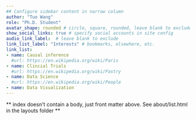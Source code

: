 ```yaml
---
## Configure sidebar content in narrow column
author: "Tuo Wang"
role: "Ph.D. Student"
avatar_shape: rounded # circle, square, rounded, leave blank to exclude
show_social_links: true # specify social accounts in site config
audio_link_label:  # leave blank to exclude
link_list_label: "Interests" # bookmarks, elsewhere, etc.
link_list:
- name: Causal inference
  #url: https://en.wikipedia.org/wiki/Paris
- name: Clincial Trials
  #url: https://en.wikipedia.org/wiki/Pastry
- name: Data Science
  #url: https://en.wikipedia.org/wiki/People
- name: Data Visualization
---
```


** index doesn't contain a body, just front matter above.
See about/list.html in the layouts folder **
